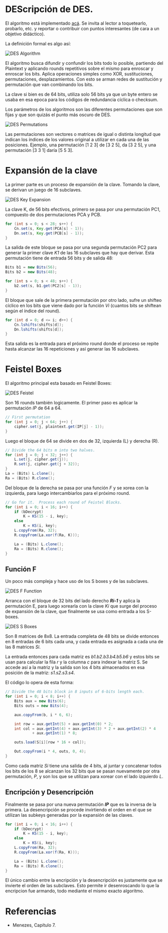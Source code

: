 # DEScripción de DES.


El algoritmo está implementado [acá](DESCrypt.java). Se invita al lector a toquetearlo, probarlo, etc. y reportar o contribuir con puntos interesantes (de cara a un objetivo didáctico).

La definición formal es algo así:

![DES Algorithm](../../../images/desdefinition.jpg)

El algoritmo busca difundir y confundir los bits todo lo posible, partiendo del Plaintext
y aplicando rounds repetitivos sobre el mismo para enroscar y enroscar los bits. Aplica operaciones simples como XOR, sustituciones, permutaciones, desplazamientos.  Con esto se arman redes de sustitución y permutación que van combinando los bits.

La clave si bien es de 64 bits, utiliza solo 56 bits ya que un byte entero se usaba en esa epoca para los códigos de redundancia cíclica o checksum.

Los parámetros de los algoritmos son las diferentes permutaciones que son fijas y que son quizás el punto más oscuro de DES.

![DES Permutations](../../../images/despermutations.jpg)

Las permutaciones son vectores o matrices de igual o distinta longitud que indican los índices de los valores original a utilizar en cada una de las posiciones.  Ejemplo, una permutación [1 2 3] de [3 2 5], da [3 2 5], y una permutación [3 3 1] daría [5 5 3].

# Expansión de la clave

La primer parte es un proceso de expansión de la clave.  Tomando la clave, se derivan un juego de 16 subclaves.

![DES Key Expansion](../../../images/deskeyderivation.jpg)

La clave K, de 56 bits efectivos, primero se pasa por una permutación PC1, compuesto de
dos permutaciones PCA y PCB.  

```java
for (int s = 0; s < 28; s++) {
    Cn.set(s, Key.get(PCA[s] - 1));
    Dn.set(s, Key.get(PCB[s] - 1));
}
```

La salida de este bloque se pasa por una segunda permutación
PC2 para generar la primer clave *K1* de las 16 subclaves que hay que derivar.  Esta
permutación tiene de entrada 56 bits y de salida 48:

```java
Bits b1 = new Bits(56);
Bits b2 = new Bits(48);

for (int s = 0; s < 48; s++) {
    b2.set(s, b1.get(PC2[s] - 1));
}
```

El bloque que sale de la primera permutación por otro lado, sufre un shifteo cíclico en los bits que viene dado por la función *Vi* (cuantos bits se shiftean según el índice del round).

```java
for (int d = 0; d <= i; d++) {
    Cn.lshifts(shifts[d]);
    Dn.lshifts(shifts[d]);
}
```

Esta salida es la entrada para el próximo round donde el proceso se repite hasta alcanzar
las 16 repeticiones y así generar las 16 subclaves.

# Feistel Boxes

El algoritmo principal esta basado en Feistel Boxes:

![DES Feistel](../../../images/des.jpg)

Son 16 rounds también logicamente. El primer paso es aplicar la permutación *IP* de 64 a 64.

```java
// First permutation
for (int j = 0; j < 64; j++) {
    cipher.set(j, plaintext.get(IP[j] - 1));
}
```

Luego el bloque de 64 se divide en dos de 32, izquierda (L) y derecha (R).

```java
// Divide the 64 bits m into two halves.
for (int j = 0; j < 32; j++) {
    L.set(j, cipher.get(j));
    R.set(j, cipher.get(j + 32));
}
La = (Bits) L.clone();
Ra = (Bits) R.clone();
```

Del bloque de la derecha se pasa por una función *F* y se xorea con la izquierda, para
luego intercambiarlos para el próximo round.

```java
// Go for it.  Process each round of Feistel Blocks.
for (int i = 0; i < 16; i++) {
    if (bDecrypt)
        K = KS(15 - i, key);
    else
        K = KS(i, key);
    L.copyFrom(Ra, 32);
    R.copyFrom(La.xor(f(Ra, K)));

    La = (Bits) L.clone();
    Ra = (Bits) R.clone();
}
```

## Función F

Un poco más compleja y hace uso de los S boxes y de las subclaves.

![DES F Function](../../../images/desffunction.jpg)

Arranca con el bloque de 32 bits del lado derecho ***Ri-1*** y aplica la permutación E, para luego xorearla con la clave *Ki* que surge del proceso de expansión de la clave, que finalmente se usa como entrada a los S-boxes.

![DES S Boxes](../../../images/dessboxes.jpg)

Son 8 matrices de 8x8.  La entrada completa de 48 bits se divide entonces en 8 entradas de 6 bits cada una, y cada entrada es asignada a cada una de las 8 matrices *Si*.

La entrada entonces para cada matriz es *b1.b2.b3.b4.b5.b6* y estos bits se usan para calcular la fila *r* y la columna *c* para indexar la matriz S.  Se accede así a la matriz y la salida son los 4 bits almacenados en esa posición de la matriz: *s1.s2.s3.s4*.

El código lo opera de esta forma:

```java
// Divide the 48 bits block in 8 inputs of 6-bits length each.
for (int i = 0; i < 8; i++) {
    Bits aux = new Bits(6);
    Bits outs = new Bits(4);

    aux.copyFrom(b, i * 6, 6);

    int row = aux.getInt(5) + aux.getInt(0) * 2;
    int col = aux.getInt(4) + aux.getInt(3) * 2 + aux.getInt(2) * 4
            + aux.getInt(1) * 8;

    outs.load(S[i][row * 16 + col]);

    Out.copyFrom(i * 4, outs, 0, 4);
}
```

Como cada matriz *Si* tiene una salida de 4 bits, al juntar y concatenar todos los bits de los 8 se alcanzan los 32 bits que se pasan nuevamente por otra permutación, *P*, y son los que se utilizan para xorear con el lado izquierdo *L*.

## Encripción y Desencripción

Finalmente se pasa por una nueva permutación ***IP*** que es la inversa de la primera.  La desencripción se procede invirtiendo el orden en el que se utilizan las subkeys generadas por la expansión de las claves.

```java
for (int i = 0; i < 16; i++) {
    if (bDecrypt)
        K = KS(15 - i, key);
    else
        K = KS(i, key);
    L.copyFrom(Ra, 32);
    R.copyFrom(La.xor(f(Ra, K)));

    La = (Bits) L.clone();
    Ra = (Bits) R.clone();
}
```
El único cambio entre la encripción y la desencripción es justamente que se invierte el orden de las subclaves.  Esto permite ir desenroscando lo que la encripcion fue armando, todo mediante el mismo exacto algoritmo.

# Referencias

* Menezes, Capítulo 7.
